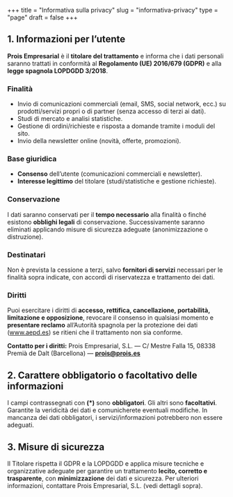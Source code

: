 +++
title = "Informativa sulla privacy"
slug  = "informativa-privacy"
type  = "page"
draft = false
+++

## 1. Informazioni per l’utente
**Prois Empresarial** è il **titolare del trattamento** e informa che i dati personali saranno trattati in conformità al **Regolamento (UE) 2016/679 (GDPR)** e alla **legge spagnola LOPDGDD 3/2018**.

### Finalità
- Invio di comunicazioni commerciali (email, SMS, social network, ecc.) su prodotti/servizi propri o di partner (senza accesso di terzi ai dati).
- Studi di mercato e analisi statistiche.
- Gestione di ordini/richieste e risposta a domande tramite i moduli del sito.
- Invio della newsletter online (novità, offerte, promozioni).

### Base giuridica
- **Consenso** dell’utente (comunicazioni commerciali e newsletter).
- **Interesse legittimo** del titolare (studi/statistiche e gestione richieste).

### Conservazione
I dati saranno conservati per il **tempo necessario** alla finalità o finché esistono **obblighi legali** di conservazione. Successivamente saranno eliminati applicando misure di sicurezza adeguate (anonimizzazione o distruzione).

### Destinatari
Non è prevista la cessione a terzi, salvo **fornitori di servizi** necessari per le finalità sopra indicate, con accordi di riservatezza e trattamento dei dati.

### Diritti
Puoi esercitare i diritti di **accesso, rettifica, cancellazione, portabilità, limitazione e opposizione**, revocare il consenso in qualsiasi momento e **presentare reclamo** all’Autorità spagnola per la protezione dei dati (www.aepd.es) se ritieni che il trattamento non sia conforme.

**Contatto per i diritti:** Prois Empresarial, S.L. — C/ Mestre Falla 15, 08338 Premià de Dalt (Barcellona) — **prois@prois.es**

## 2. Carattere obbligatorio o facoltativo delle informazioni
I campi contrassegnati con **(*)** sono **obbligatori**. Gli altri sono **facoltativi**. Garantite la veridicità dei dati e comunicherete eventuali modifiche. In mancanza dei dati obbligatori, i servizi/informazioni potrebbero non essere adeguati.

## 3. Misure di sicurezza
Il Titolare rispetta il GDPR e la LOPDGDD e applica misure tecniche e organizzative adeguate per garantire un trattamento **lecito, corretto e trasparente**, con **minimizzazione** dei dati e sicurezza. Per ulteriori informazioni, contattare Prois Empresarial, S.L. (vedi dettagli sopra).